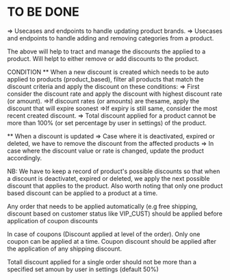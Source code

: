 # TO BE DONE

=> Usecases and endpoints to handle updating product brands.
=> Usecases and endpoints to handle adding and removing categories from a product.

The above will help to tract and manage the discounts the applied to a product. Will helpt to either remove or add discounts to the product.

CONDITION
\*\* When a new discount is created which needs to be auto applied to products (product_based), filter all products that match the discount criteria and apply the discount on these conditions:
=> First consider the discount rate and apply the discount with highest discount rate (or amount).
=>If discount rates (or amounts) are thesame, apply the discount that will expire soonest
=>If expiry is still same, consider the most recent created discount.
=> Total discount applied for a product cannot be more than 100% (or set percentage by user in settings) of the product.

\*\* When a discount is updated
=> Case where it is deactivated, expired or deleted, we have to remove the discount from the affected products
=> In case where the discount value or rate is changed, update the product accordingly.

NB: We have to keep a record of product's possible discounts so that when a discount is deactivatet, expired or deleted, we apply the next possible discount that applies to the product.
Also worth noting that only one product based discount can be applied to a product at a time.

Any order that needs to be applied automatically (e.g free shipping, discount based on customer status like VIP_CUST) should be applied before application of coupon discounts

In case of coupons (Discount applied at level of the order).
Only one coupon can be applied at a time. Coupon discount should be applied after the application of any shipping discount.

Totall discount applied for a single order should not be more than a specified set amoun by user in settings (default 50%)
